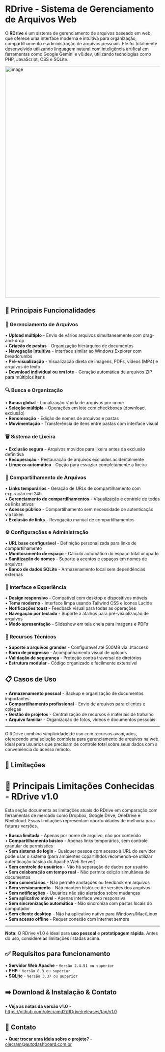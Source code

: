 # RDrive - Sistema de Gerenciamento de Arquivos Web

O **RDrive** é um sistema de gerenciamento de arquivos baseado em web, que oferece uma interface moderna e intuitiva para organização, compartilhamento e administração de arquivos pessoais. Ele foi totalmente desenvolvido utilizando linguagem natural com inteligência artifical em ferramentas como Google Gemini e v0.dev, utilizando tecnologias como PHP, JavaScript, CSS e SQLite.

<img width="1265" height="753" alt="image" src="https://github.com/user-attachments/assets/543ce5ef-5ee7-4c2e-9b49-23af3624f552" />


## 🎯 Principais Funcionalidades

### 📁 **Gerenciamento de Arquivos**
• **Upload múltiplo** - Envio de vários arquivos simultaneamente com drag-and-drop  
• **Criação de pastas** - Organização hierárquica de documentos  
• **Navegação intuitiva** - Interface similar ao Windows Explorer com breadcrumbs  
• **Pré-visualização** - Visualização direta de imagens, PDFs, vídeos (MP4) e arquivos de texto  
• **Download individual ou em lote** - Geração automática de arquivos ZIP para múltiplos itens

### 🔍 **Busca e Organização**
• **Busca global** - Localização rápida de arquivos por nome  
• **Seleção múltipla** - Operações em lote com checkboxes (download, exclusão)  
• **Renomeação** - Edição de nomes de arquivos e pastas  
• **Movimentação** - Transferência de itens entre pastas com interface visual

### 🗑️ **Sistema de Lixeira**
• **Exclusão segura** - Arquivos movidos para lixeira antes da exclusão definitiva  
• **Recuperação** - Restauração de arquivos excluídos acidentalmente  
• **Limpeza automática** - Opção para esvaziar completamente a lixeira

### 🔗 **Compartilhamento de Arquivos**
• **Links temporários** - Geração de URLs de compartilhamento com expiração em 24h  
• **Gerenciamento de compartilhamentos** - Visualização e controle de todos os links ativos  
• **Acesso público** - Compartilhamento sem necessidade de autenticação via token  
• **Exclusão de links** - Revogação manual de compartilhamentos

### ⚙️ **Configurações e Administração**
• **URL base configurável** - Definição personalizada para links de compartilhamento  
• **Monitoramento de espaço** - Cálculo automático do espaço total ocupado  
• **Sanitização de nomes** - Suporte a acentos e espaços em nomes de arquivos  
• **Banco de dados SQLite** - Armazenamento local sem dependências externas

### 🎨 **Interface e Experiência**
• **Design responsivo** - Compatível com desktop e dispositivos móveis  
• **Tema moderno** - Interface limpa usando Tailwind CSS e ícones Lucide  
• **Notificações toast** - Feedback visual para todas as operações  
• **Navegação por teclado** - Suporte a atalhos para pré-visualização de arquivos  
• **Modo apresentação** - Slideshow em tela cheia para imagens e PDFs

### 🔧 **Recursos Técnicos**
• **Suporte a arquivos grandes** - Configurável até 500MB via .htaccess  
• **Barra de progresso** - Acompanhamento visual de uploads  
• **Validação de segurança** - Proteção contra traversal de diretórios  
• **Estrutura modular** - Código organizado e facilmente extensível  

## 📋 **Casos de Uso**
• **Armazenamento pessoal** - Backup e organização de documentos importantes  
• **Compartilhamento profissional** - Envio de arquivos para clientes e colegas  
• **Gestão de projetos** - Centralização de recursos e materiais de trabalho  
• **Arquivo familiar** - Organização de fotos, vídeos e documentos pessoais

---

O RDrive combina simplicidade de uso com recursos avançados, oferecendo uma solução completa para gerenciamento de arquivos na web, ideal para usuários que precisam de controle total sobre seus dados com a conveniência do acesso remoto.


## 🚩 Limitações

# 🚫 Principais Limitações Conhecidas - RDrive v1.0

Esta seção documenta as limitações atuais do RDrive em comparação com ferramentas de mercado como Dropbox, Google Drive, OneDrive e Nextcloud. Essas limitações representam oportunidades de melhoria para futuras versões.

• **Busca limitada** - Apenas por nome de arquivo, não por conteúdo  
• **Compartilhamento básico** - Apenas links temporários, sem controle granular de permissões  
• **Sem sistema de login** - Qualquer pessoa com acesso à URL do servidor pode usar o sistema (para ambientes copartilhdos recomenda-se utilizar autenticação básica do Apache Web Server)  
• **Sem controle de usuários** - Não há separação de dados por usuário  
• **Sem colaboração em tempo real** - Não permite edição simultânea de documentos  
• **Sem comentários** - Não permite anotações ou feedback em arquivos  
• **Sem versionamento** - Não mantém histórico de versões dos arquivos  
• **Sem notificações** - Usuários não são alertados sobre mudanças  
• **Sem aplicativo móvel** - Apenas interface web responsiva  
• **Sem sincronização automática** - Não sincroniza com pastas locais do computador  
• **Sem cliente desktop** - Não há aplicativo nativo para Windows/Mac/Linux  
• **Sem acesso offline** - Requer conexão com internet sempre

---
**Nota:** O RDrive v1.0 é ideal para **uso pessoal** e **prototipagem rápida**. Antes do uso, considere as limitações listadas acima.

## ✅ Requisitos para funcionamento
• **Servidor Web Apache** - `Versão 2.4.51 ou superior`  
• **PHP** - `Versão 8.3 ou superior`  
• **SQLite** - `Versão 3.37 ou superior`  

## ➡️ Download & Instalação & Contato
• **Veja as notas da versão v1.0** - https://github.com/olecramd2/RDrive/releases/tag/v1.0  

## 📩 Contato
• **Quer trocar uma ideia sobre o projeto?** - olecram@autodashboard.com.br  
